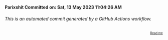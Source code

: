 **Parixshit Committed on: Sat, 13 May 2023 11:04:26 AM** <!-- f1ac402a-4752-41bf-a56d-0c443aac0d63 -->

###### This is an automated commit generated by a GitHub Actions workflow.

<div align="right"><sub><sup><a href="https://github.com/Parixshit/AutoCommit.git">Read me</a></sup></sub></div>
